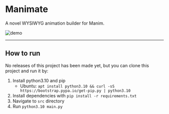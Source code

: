 # Manimate
A novel WYSIWYG animation builder for Manim.

![demo](https://i.imgur.com/9cp8OZh.png)

-------------
## How to run
No releases of this project has been made yet, but you can clone this project and run it by:

1. Install python3.10 and pip   
   - Ubuntu: `apt install python3.10 && curl -sS https://bootstrap.pypa.io/get-pip.py | python3.10`
2. Install dependencies with `pip install -r requirements.txt`
3. Navigate to `src` directory
4. Run `python3.10 main.py`


<!-- 
- Python3.10
- Python3.10 pip - 
- moderngl
- bidict
- IPython 8.0.1
- PySide 6 and 2
- IPython
- Manim community dependencies - `sudo apt install libcairo2-dev libpango1.0-dev ffmpeg` for Ubuntu
- Manim community - `pip install manim` for Ubuntu  -->

